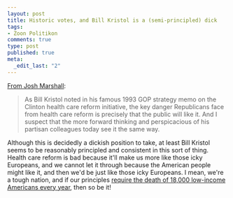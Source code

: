 ```yaml
--- 
layout: post
title: Historic votes, and Bill Kristol is a (semi-principled) dick
tags: 
- Zoon Politikon
comments: true
type: post
published: true
meta: 
  _edit_last: "2"
---
```

<a href="http://www.talkingpointsmemo.com/archives/2009/11/there_are_many_events_in.php">From Josh Marshall</a>:

<blockquote>As Bill Kristol noted in his famous 1993 GOP strategy memo on the Clinton health care reform initiative, the key danger Republicans face from health care reform is precisely that the public will like it. And I suspect that the more forward thinking and perspicacious of his partisan colleagues today see it the same way.</blockquote>

Although this is decidedly a dickish position to take, at least Bill Kristol seems to be reasonably principled and consistent in this sort of thing. Health care reform is bad because it'll make us more like those icky Europeans, and we cannot let it through because the American people might like it, and then we'd be just like those icky Europeans. I mean, we're a tough nation, and if our principles <a href="http://www.usatoday.com/news/health/healthcare/2002-05-22-insurance-deaths.htm">require the death of 18,000 low-income Americans every year</a>, then so be it!
